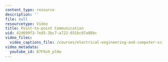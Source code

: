 ```yaml
---
content_type: resource
description: ''
file: null
resourcetype: Video
title: Point-to-point Communication
uid: 42d699f3-7ed5-3bc7-a722-031bc07a88bc
video_files:
  video_captions_file: /courses/electrical-engineering-and-computer-science/6-004-computation-structures-spring-2017/c20/c20s2/c20s2v4/point-to-point-communication-6-46-/B7F6vh_plHw.vtt
video_metadata:
  youtube_id: B7F6vh_plHw
---
```

